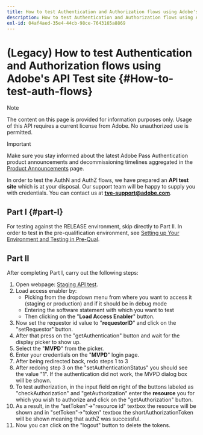 ```yaml
---
title: How to test Authentication and Authorization flows using Adobe's API test site
description: How to test Authentication and Authorization flows using Adobe's API test site
exl-id: 04af4aed-35e4-44cb-98ce-7643165a8869
---
```

# (Legacy) How to test Authentication and Authorization flows using Adobe's API Test site {#How-to-test-auth-flows}

>[!NOTE]
>
>The content on this page is provided for information purposes only. Usage of this API requires a current license from Adobe. No unauthorized use is permitted.

>[!IMPORTANT]
>
> Make sure you stay informed about the latest Adobe Pass Authentication product announcements and decommissioning timelines aggregated in the [Product Announcements](/help/authentication/product-announcements.md) page.

In order to test the AuthN and AuthZ flows, we have prepared an **API test site** which is at your disposal. Our support team will be happy to supply you with credentials. You can contact us at **tve-support@adobe.com**.


## Part I {#part-I}

For testing against the RELEASE environment, skip directly to Part II.  In order to test in the pre-qualification environment, see [Setting up Your Environment and Testing in Pre-Qual](/help/authentication/notes-technical/environments/setting-up-your-environment-and-testing-in-prequal.md).

## Part II

After completing Part I, carry out the following steps:


1. Open webpage: [Staging API test](https://sp.auth-staging.adobe.com/apitest/api.html).
1. Load access enabler by:
    * Picking from the dropdown menu from where you want to access it (staging or production) and if it should be in debug mode 
    * Entering the software statement with which you want to test
    * Then clicking on the "**Load Access Enabler**" button.
1. Now set the requestor id value to "**requestorID**" and click on the "setRequestor" button.
1. After that press on the "getAuthentication" button and wait for the display picker to show up.
1. Select the "**MVPD**" from the picker.
1. Enter your credentials on the "**MVPD**" login page.
1. After being redirected back, redo steps 1 to 3
1. After redoing step 3 on the "setAuthenticationStatus" you should see the value "1". If the authentication did not work, the MVPD dialog box will be shown.
1. To test authorization, in the input field on right of the buttons labeled as "checkAuthorization" and "getAuthorization" enter the **resource** you for which you wish to authorize and click on the "getAuthorization" button.
1. As a result, in the "setToken"-\>"resource id" textbox the resource will be shown and in "setToken"-\>"token" textbox the shortAuthorizationToken will be shown meaning that authZ was successful.
1. Now you can click on the "logout" button to delete the tokens.
